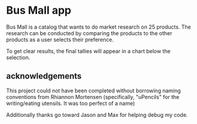 # Bus Mall app
Bus Mall is a catalog that wants to do market research on 25 products. The research can be conducted by comparing the products to the other products as a user selects their preference.

To get clear results, the final tallies will appear in a chart below the selection. 

## acknowledgements 
This project could not have been completed without borrowing naming conventions from Rhiannon Mortensen (specifically, "uPencils" for the writing/eating utensils. It was too perfect of a name)

Additionally thanks go toward Jason and Max for helping debug my code. 